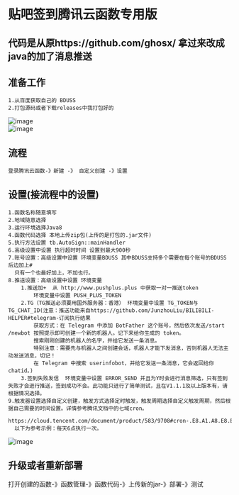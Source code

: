 # 贴吧签到腾讯云函数专用版
## 代码是从原https://github.com/ghosx/ 拿过来改成java的加了消息推送
## 准备工作
    1.从百度获取自己的 BDUSS
    2.打包源码或者下载releases中我打包好的
![image](https://user-images.githubusercontent.com/10470892/122930469-9a2f0b80-d39e-11eb-8bd1-ac6be2b7e8eb.png)<br>
![image](https://user-images.githubusercontent.com/10470892/122930534-a7e49100-d39e-11eb-8a38-35daa2a684ea.png)

## 流程
    登录腾讯云函数-》新建 -》 自定义创建 -》设置
## 设置(接流程中的设置)
    1.函数名称随意填写
    2.地域随意选择
    3.运行环境选择Java8
    4.函数代码选择 本地上传zip包(上传的是打包的.jar文件)
    5.执行方法设置 tb.AutoSign::mainHandler
    6.高级设置中设置 执行超时时间 设置到最大900秒
    7.账号设置：高级设置中设置 环境变量BDUSS 其中BDUSS支持多个需要在每个账号的BDUSS后边加上# 
      只有一个也最好加上，不加也行。
    8.推送设置：高级设置中设置 环境变量
        1.推送加+  从 http://www.pushplus.plus 中获取一对一推送token
            环境变量中设置 PUSH_PLUS_TOKEN
        2.TG（TG推送必须要用国外服务器：香港） 环境变量中设置 TG_TOKEN与TG_CHAT_ID(注意：推送功能来自https://github.com/JunzhouLiu/BILIBILI-HELPER#telegram-订阅执行结果
            获取方式：在 Telegram 中添加 BotFather 这个账号，然后依次发送/start /newbot 按照提示即可创建一个新的机器人。记下来给你生成的 token。
            搜索刚刚创建的机器人的名字，并给它发送一条消息。
            特别注意：需要先与机器人之间创建会话，机器人才能下发消息，否则机器人无法主动发送消息，切记！
            在 Telegram 中搜索 userinfobot，并给它发送一条消息，它会返回给你 chatid。)
        3.签到失败发信  环境变量中设置 ERROR_SEND 并且为Y时会进行消息筛选，只有签到失败才会进行推送，签到成功不会。此功能只进行了简单测试，且在V1.1.1及以上版本有，请根据情况选择。
    9.触发器设置选择自定义创建，触发方式选择定时触发，触发周期选择自定义触发周期，然后根据自己需要的时间设置。详情参考腾讯文档中的七域cron。
      https://cloud.tencent.com/document/product/583/9708#cron-.E8.A1.A8.E8.BE.BE.E5.BC.8F
      以下为参考示例：每天6点执行一次。
![image](https://user-images.githubusercontent.com/10470892/122933417-39550280-d3a1-11eb-9edd-8a89eb3317ef.png)
## 升级或者重新部署
   打开创建的函数-》函数管理-》函数代码-》上传新的jar-》部署-》测试
